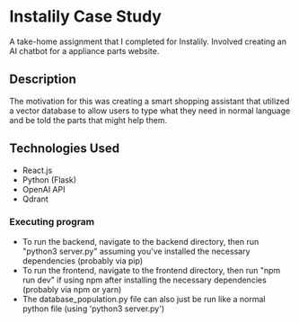 # Instalily Case Study

A take-home assignment that I completed for Instalily. Involved creating an AI chatbot for a appliance parts website.

## Description

The motivation for this was creating a smart shopping assistant that utilized a vector database to allow users to type what they need in normal language and be told the parts that might help them.

## Technologies Used
 - React.js
 - Python (Flask)
 - OpenAI API
 - Qdrant

### Executing program

* To run the backend, navigate to the backend directory, then run "python3 server.py" assuming you've installed the necessary dependencies (probably via pip)
* To run the frontend, navigate to the frontend directory, then run "npm run dev" if using npm after installing the necessary dependencies (probably via npm or yarn)
* The database_population.py file can also just be run like a normal python file (using 'python3 server.py')
